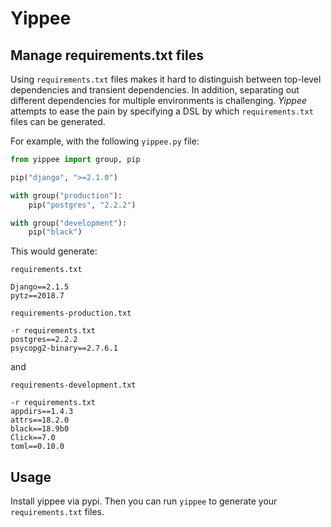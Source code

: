 # Yippee

## Manage requirements.txt files

Using `requirements.txt` files makes it hard to distinguish between top-level dependencies and transient dependencies. In addition, separating out different dependencies for multiple environments is challenging. *Yippee* attempts to ease the pain by specifying a DSL by which `requirements.txt` files can be generated.

For example, with the following `yippee.py` file:

```python
from yippee import group, pip

pip("django", ">=2.1.0")

with group("production"):
    pip("postgres", "2.2.2")

with group("development"):
    pip("black")
```

This would generate:

`requirements.txt`

```
Django==2.1.5
pytz==2018.7
```

`requirements-production.txt`
```
-r requirements.txt
postgres==2.2.2
psycopg2-binary==2.7.6.1
```

and

`requirements-development.txt`

```
-r requirements.txt
appdirs==1.4.3
attrs==18.2.0
black==18.9b0
Click==7.0
toml==0.10.0
```

## Usage

Install yippee via pypi. Then you can run `yippee` to generate your `requirements.txt` files.
